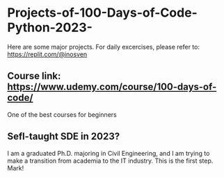 # Projects-of-100-Days-of-Code-Python-2023-
Here are some major projects. For daily excercises, please refer to: https://replit.com/@inosven
## Course link: https://www.udemy.com/course/100-days-of-code/
One of the best courses for beginners
## Sefl-taught SDE in 2023?
I am a graduated Ph.D. majoring in Civil Engineering, and I am trying to make a transition from academia to the IT industry.
This is the first step. Mark!
